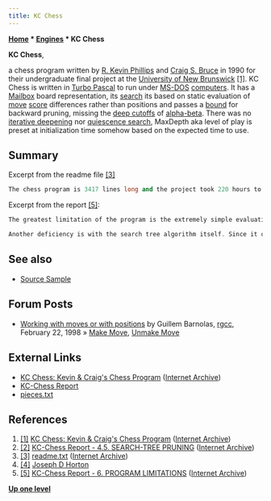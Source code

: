 ```yaml
---
title: KC Chess
---
```

**[Home](Home "Home") \* [Engines](Engines "Engines") \* KC Chess**


**KC Chess**,  

a chess program written by [R. Kevin Phillips](R._Kevin_Phillips "R. Kevin Phillips") and [Craig S. Bruce](Craig_S._Bruce "Craig S. Bruce") in 1990 for their undergraduate final project at the [University of New Brunswick](https://en.wikipedia.org/wiki/University_of_New_Brunswick)
<a id="cite-note-1" href="#cite-ref-1">[1]</a>. KC Chess is written in [Turbo Pascal](Pascal#TurboPascal "Pascal") to run under [MS-DOS](MS-DOS "MS-DOS") [computers](IBM_PC "IBM PC"). It has a [Mailbox](Mailbox "Mailbox") board representation, its [search](Search "Search") its based on static evaluation of [move](Moves "Moves") [score](Score "Score") differences rather than positions and passes a [bound](Bound "Bound") for backward pruning, missing the [deep cutoffs](Beta-Cutoff "Beta-Cutoff") of [alpha-beta](Alpha-Beta "Alpha-Beta"). There was no [iterative deepening](Iterative_Deepening "Iterative Deepening") nor [quiescence search](Quiescence_Search "Quiescence Search"), MaxDepth aka level of play is preset at initialization time somehow based on the expected time to use. 



## Summary


Excerpt from the readme file <a id="cite-note-3" href="#cite-ref-3">[3]</a>




```C++
The chess program is 3417 lines long and the project took 220 hours to complete.  The work was carried out from JAN - APR 1990 as our CS 4993 undergraduate project.  The program may be distributed freely and is considered [Public Domain](https://en.wikipedia.org/wiki/Public_domain) software. A 30 page written report was also produced and submitted with the rest of the work to Dr. J. D. Horton <a id="cite-note-4" href="#cite-ref-4">[4]</a> who was our project supervisor. 

```

Excerpt from the report <a id="cite-note-5" href="#cite-ref-5">[5]</a>:




```C++
The greatest limitation of the program is the extremely simple evaluation of a given move. The score is determined exclusively by the number of value points assigned to the piece that is taken. If no piece is taken then no points are awarded. As implemented, the positional evaluation plays only a small roll in selecting a move. A better positional evaluator, which takes into account such things as attack strategy and special situations requiring special actions, etc. should be combined with a better capture value to calculate the value at all nodes in the search tree. A better capture value would take into account the fact that the material value of the piece varies with the stage and balance of the game. The combination of material and position values should be consistent with the strategy and circumstances of the game. Of course this was beyond the scope of this project (not to mention our own skill and knowledge of chess). This could be a future enhancement.

```


```C++
Another deficiency is with the search tree algorithm itself. Since it only searches to a certain depth, it may attempt to push an inevitable loss out of its sight by sacrificing a less valuable piece to 'save' the greater valued one. This is known as the [Horizon Effect](Horizon_Effect "Horizon Effect") and is an inevitable consequence of the limited search. The only solution is to increase the search depth. This often would only serve to move the horizon a little father down the road. The solution to this problem is also beyond the scope of this project. 

```

## See also


* [Source Sample](Pascal#SourceSample "Pascal")


## Forum Posts


* [Working with moves or with positions](https://groups.google.com/d/msg/rec.games.chess.computer/EQxCixpytBg/e1R0a7u1WMsJ) by Guillem Barnolas, [rgcc](Computer_Chess_Forums "Computer Chess Forums"), February 22, 1998 » [Make Move](Make_Move "Make Move"), [Unmake Move](Unmake_Move "Unmake Move")


## External Links


* [KC Chess: Kevin & Craig's Chess Program](https://web.archive.org/web/20120411173812/http://www.csbruce.com/~csbruce/chess/) ([Internet Archive](https://en.wikipedia.org/wiki/Internet_Archive))
* [KC-Chess Report](https://web.archive.org/web/20120414114219/http://www.csbruce.com/~csbruce/chess/report.html)
* [pieces.txt](https://web.archive.org/web/20120414024548/http://www.csbruce.com/~csbruce/chess/pieces.txt)


## References


1. <a id="cite-ref-1" href="#cite-note-1">[1]</a> [KC Chess: Kevin & Craig's Chess Program](https://web.archive.org/web/20120411173812/http://www.csbruce.com/~csbruce/chess/) ([Internet Archive](https://en.wikipedia.org/wiki/Internet_Archive))
2. <a id="cite-ref-2" href="#cite-note-2">[2]</a> [KC-Chess Report - 4.5. SEARCH-TREE PRUNING](https://web.archive.org/web/20120414114219/http://www.csbruce.com/~csbruce/chess/report.html) ([Internet Archive](https://en.wikipedia.org/wiki/Internet_Archive))
3. <a id="cite-ref-3" href="#cite-note-3">[3]</a> [readme.txt](https://web.archive.org/web/20120414114214/http://www.csbruce.com/~csbruce/chess/readme.txt) ([Internet Archive](https://en.wikipedia.org/wiki/Internet_Archive))
4. <a id="cite-ref-4" href="#cite-note-4">[4]</a> [Joseph D Horton](http://www.cs.unb.ca/~jdh/)
5. <a id="cite-ref-5" href="#cite-note-5">[5]</a> [KC-Chess Report - 6. PROGRAM LIMITATIONS](https://web.archive.org/web/20120414114219/http://www.csbruce.com/~csbruce/chess/report.html) ([Internet Archive](https://en.wikipedia.org/wiki/Internet_Archive))

**[Up one level](Engines "Engines")**







 
